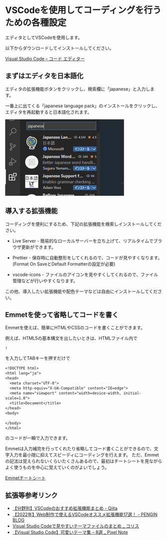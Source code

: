 # VSCodeを使用してコーディングを行うための各種設定

エディタとしてVSCodeを使用します。

以下からダウンロードしてインストールしてください。

[Visual Studio Code – コード エディター](https://azure.microsoft.com/ja-jp/products/visual-studio-code/)

## まずはエディタを日本語化

エディタの拡張機能ボタンをクリックし、検索欄に「japanese」と入力します。

一番上に出てくる「japanese language pack」のインストールをクリックし、エディタを再起動すると日本語化されます。

![](cap.PNG)

## 導入する拡張機能

コーディングを便利にするため、下記の拡張機能を検索しインストールしてください。


* Live Server - 
  簡易的なローカルサーバーを立ち上げて、リアルタイムでブラウザ更新ができます。
  
* Prettier - 
  保存時に自動整形をしてくれるので、コードが見やすくなります。(Format On SaveとDefault Formatterの設定が必要)
 
* vscode-icons - 
  ファイルのアイコンを見やすくしてくれるので、ファイル管理などが行いやすくなります。
  
この他、導入したい拡張機能や配色テーマなどは自由にインストールしてください。

## Emmetを使って省略してコードを書く

Emmetを使えば、簡単にHTMLやCSSのコードを書くことができます。

例えば、HTML5の基本構文を出したいときは、HTMLファイル内で

```
!
```

を入力してTABキーを押すだけで

```
<!DOCTYPE html>
<html lang="ja">
<head>
  <meta charset="UTF-8">
  <meta http-equiv="X-UA-Compatible" content="IE=edge">
  <meta name="viewport" content="width=device-width, initial-scale=1.0">
  <title>Document</title>
</head>
<body>
  
</body>
</html>
```
のコードが一瞬で入力できます。

Emmetは入力補完を行ってくれたり省略してコード書くことができるので、文字入力を最小限に抑えてスピーディにコーディングを行えます。  ただ、Emmetの記法は覚えられないくらいたくさんあるので、最初はチートシートを見ながらよく使うものを中心に覚えていくのがよいでしょう。

[Emmetチートシート](https://docs.emmet.io/cheat-sheet/)

## 拡張等参考リンク

- [【分野別】VSCodeのおすすめ拡張機能まとめ - Qiita](https://qiita.com/KNR109/items/5f933df1292564e6dc70)
- [【2022年】Web制作で使えるVSCodeオススメ拡張機能17選！ - PENGIN BLOG](https://pengi-n.co.jp/blog/vscode-extensions/)
- [Visual Studio Codeで見やすいテーマファイルのまとめ _ コリス](https://coliss.com/articles/build-websites/operation/work/best-of-visual-studio-code-themes.html)
- [【Visual Studio Code】可愛いテーマ集 – 8選 _ Pixel Note](https://neko11.com/vscode-cute-themes/)
